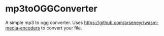 # mp3toOGGConverter
A simple mp3 to ogg converter.
Uses https://github.com/arseneyr/wasm-media-encoders to convert your file.
